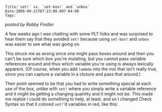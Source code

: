 
    Title:`set!` vs. `set-box!` and `unbox`
    Date:2009-09-21T07:23:00.007-04:00
    Tags:

*posted by Robby Findler*

A few weeks ago I was chatting with some PLT folks and was surprised to hear them say that they avoided `set!` because using `set-box!` and `unbox` was easier to see what was going on.


This struck me as wrong since one might pass boxes around and then you can't be sure which box you're mutating, but you cannot pass variable references around and thus which variable you're using is always lexically apparent. (Of course, when you add `lambda` into the mix that isn't really true, since you can capture a variable in a closure and pass that around.)


Their point seemed to be that you had to write something special at each use of the box, unlike with `set!` where you simply write a variable reference and it might be getting a changing quantity and it might not be. This made me realize I could do something to help, at least, and so I changed Check Syntax so that it colored `set!`'d variables in red, like this:


